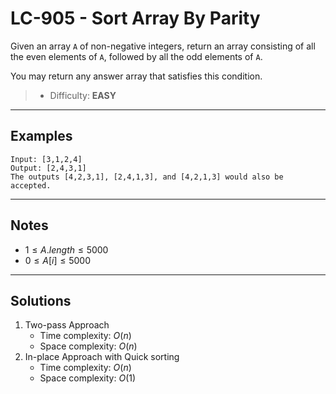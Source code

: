 # LC-905 - Sort Array By Parity

Given an array `A` of non-negative integers, return an array consisting of all the even elements of `A`, followed by all the odd elements of `A`.

You may return any answer array that satisfies this condition.

> * Difficulty: **EASY**

---
## Examples

```
Input: [3,1,2,4]
Output: [2,4,3,1]
The outputs [4,2,3,1], [2,4,1,3], and [4,2,1,3] would also be accepted.
```

---
## Notes

* $1 \le A.length \le 5000$
* $0 \le A[i] \le 5000$

---
## Solutions

1. Two-pass Approach
    * Time complexity: $O(n)$
    * Space complexity: $O(n)$
2. In-place Approach with Quick sorting
    * Time complexity: $O(n)$
    * Space complexity: $O(1)$